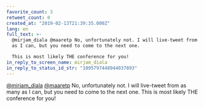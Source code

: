 ```yaml
---
favorite_count: 3
retweet_count: 0
created_at: "2019-02-13T21:39:35.000Z"
lang: en
full_text: >-
  @mirjam_diala @maaretp No, unfortunately not. I will live-tweet from as many
  as I can, but you need to come to the next one. 

  This is most likely THE conference for you!
in_reply_to_screen_name: mirjam_diala
in_reply_to_status_id_str: "1095797448944037893"
---
```


[@mirjam_diala](https://twitter.com/mirjam_diala)
[@maaretp](https://twitter.com/maaretp) No, unfortunately not. I will live-tweet
from as many as I can, but you need to come to the next one. This is most likely
THE conference for you!
